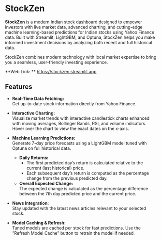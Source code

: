 # StockZen

**StockZen** is a modern Indian stock dashboard designed to empower investors with live market data, advanced charting, and cutting-edge machine learning-based predictions for Indian stocks using Yahoo Finance data. Built with Streamlit, LightGBM, and Optuna, StockZen helps you make informed investment decisions by analyzing both recent and full historical data.

StockZen combines modern technology with local market expertise to bring you a seamless, user-friendly investing experience.

**Web Link: ** https://stockzen.streamlit.app

## Features

- **Real-Time Data Fetching:**  
  Get up-to-date stock information directly from Yahoo Finance.

- **Interactive Charting:**  
  Visualize market trends with interactive candlestick charts enhanced with moving averages, Bollinger Bands, RSI, and volume indicators. Hover over the chart to view the exact dates on the x-axis.

- **Machine Learning Predictions:**  
  Generate 7-day price forecasts using a LightGBM model tuned with Optuna on full historical data.
  - **Daily Returns:**  
    - The first predicted day’s return is calculated relative to the current (last historical) price.
    - Each subsequent day’s return is computed as the percentage change from the previous predicted day.
  - **Overall Expected Change:**  
    The expected change is calculated as the percentage difference between the 7th day predicted price and the current price.

- **News Integration:**  
  Stay updated with the latest news articles relevant to your selected stock.

- **Model Caching & Refresh:**  
  Tuned models are cached per stock for fast predictions. Use the "Refresh Model Cache" button to retrain the model if needed.
